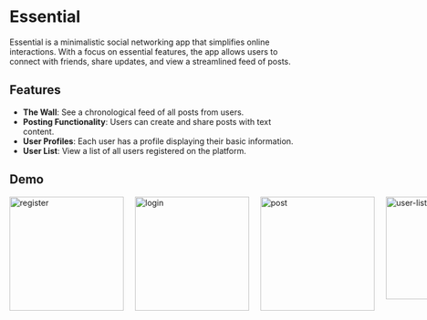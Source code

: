 # Essential

Essential is a minimalistic social networking app that simplifies online interactions. With a focus on essential features, the app allows users to connect with friends, share updates, and view a streamlined feed of posts.

## Features
- **The Wall**: See a chronological feed of all posts from users.
- **Posting Functionality**: Users can create and share posts with text content.
- **User Profiles**: Each user has a profile displaying their basic information.
- **User List**: View a list of all users registered on the platform.

## Demo

<div style="display: flex; flex-direction: row;">
    <img src="https://github.com/brandonxu360/essential_social_app/assets/76601710/b48b129a-a057-4acc-bd84-88a19046ac0e" alt="register" style="margin-right: 20px;" width="200" height="auto">
    <img src="https://github.com/brandonxu360/essential_social_app/assets/76601710/70b27cc3-7f2d-4944-84f7-7ff241de8caa" alt="login" style="margin-right: 20px;" width="200" height="auto">
    <img src="https://github.com/brandonxu360/essential_social_app/assets/76601710/cababddb-f2f4-4b01-907e-218fb1125a55" alt="post" style="margin-right: 20px;" width="200" height="auto">
    <img src="https://github.com/brandonxu360/essential_social_app/assets/76601710/10be25d8-0a04-4b95-9f48-b8827f14805a" alt="user-list" width="180" height="auto">
</div>
